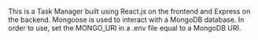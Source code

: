 This is a Task Manager built using React.js on the frontend and Express on the backend.
Mongoose is used to interact with a MongoDB database. In order to use, set the MONGO_URI in a .env
file equal to a MongoDB URI.
